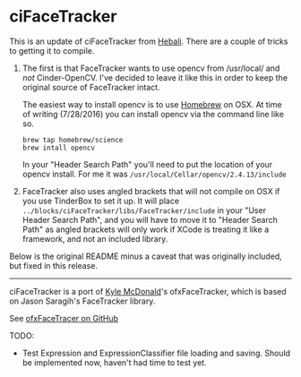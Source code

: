 # ciFaceTracker 

This is an update of ciFaceTracker from [Hebali](https://github.com/Hebali/ciFaceTracker).  There are a couple of tricks to getting it to compile.  

1. The first is that FaceTracker wants to use opencv from /usr/local/ and _not_ Cinder-OpenCV.  I've decided to leave it like this in order to keep the original source of FaceTracker intact.

    The easiest way to install opencv is to use [Homebrew](http://brew.sh) on OSX.  At time of writing (7/28/2016) you can install opencv via the command line like so. 
    ```
    brew tap homebrew/science
    brew intall opencv
    ```

    In your "Header Search Path" you'll need to put the location of your opencv install.  For me it was `/usr/local/Cellar/opencv/2.4.13/include`

2. FaceTracker also uses angled brackets that will not compile on OSX if you use TinderBox to set it up.  It will place `../blocks/ciFaceTracker/libs/FaceTracker/include` in your "User Header Search Path", and you will have to move it to "Header Search Path" as angled brackets will only work if XCode is treating it like a framework, and not an included library.


Below is the original README minus a caveat that was originally included, but fixed in this release.

---
ciFaceTracker is a port of [Kyle McDonald](https://github.com/kylemcdonald)'s ofxFaceTracker, which is based on Jason Saragih's FaceTracker library.

See [ofxFaceTracer on GitHub](https://github.com/kylemcdonald/ofxFaceTracker)

TODO:
- Test Expression and ExpressionClassifier file loading and saving. Should be implemented now, haven't had time to test yet. 
